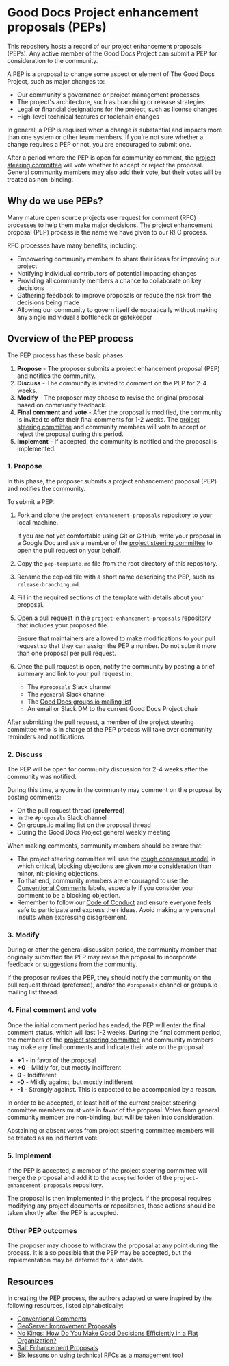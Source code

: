 # Good Docs Project enhancement proposals (PEPs)

This repository hosts a record of our project enhancement proposals (PEPs).
Any active member of the Good Docs Project can submit a PEP for consideration to the community.

A PEP is a proposal to change some aspect or element of The Good Docs Project, such as major changes to:

- Our community's governance or project management processes
- The project's architecture, such as branching or release strategies
- Legal or financial designations for the project, such as license changes
- High-level technical features or toolchain changes

In general, a PEP is required when a change is substantial and impacts more than one system or other team members.
If you're not sure whether a change requires a PEP or not, you are encouraged to submit one.

After a period where the PEP is open for community comment, the [project steering committee](https://thegooddocsproject.dev/who-we-are/) will vote whether to accept or reject the proposal.
General community members may also add their vote, but their votes will be treated as non-binding.


## Why do we use PEPs?

Many mature open source projects use request for comment (RFC) processes to help them make major decisions.
The project enhancement proposal (PEP) process is the name we have given to our RFC process.

RFC processes have many benefits, including:

- Empowering community members to share their ideas for improving our project
- Notifying individual contributors of potential impacting changes
- Providing all community members a chance to collaborate on key decisions
- Gathering feedback to improve proposals or reduce the risk from the decisions being made
- Allowing our community to govern itself democratically without making any single individual a bottleneck or gatekeeper


## Overview of the PEP process

The PEP process has these basic phases:

1. **Propose** - The proposer submits a project enhancement proposal (PEP) and notifies the community.
2. **Discuss** - The community is invited to comment on the PEP for 2-4 weeks.
3. **Modify** - The proposer may choose to revise the original proposal based on community feedback.
4. **Final comment and vote** - After the proposal is modified, the community is invited to offer their final comments for 1-2 weeks. The [project steering committee](https://thegooddocsproject.dev/who-we-are/) and community members will vote to accept or reject the proposal during this period.
5. **Implement** - If accepted, the community is notified and the proposal is implemented.


### 1. Propose

In this phase, the proposer submits a project enhancement proposal (PEP) and notifies the community.

To submit a PEP:

1. Fork and clone the `project-enhancement-proposals` repository to your local machine.

   If you are not yet comfortable using Git or GitHub, write your proposal in a Google Doc and ask a member of the [project steering committee](https://thegooddocsproject.dev/who-we-are/) to open the pull request on your behalf.

2. Copy the `pep-template.md` file from the root directory of this repository.

3. Rename the copied file with a short name describing the PEP, such as `release-branching.md`.

4. Fill in the required sections of the template with details about your proposal.

5. Open a pull request in the `project-enhancement-proposals` repository that includes your proposed file.

   Ensure that maintainers are allowed to make modifications to your pull request so that they can assign the PEP a number. Do not submit more than one proposal per pull request.

6. Once the pull request is open, notify the community by posting a brief summary and link to your pull request in:

   - The `#proposals` Slack channel
   - The `#general` Slack channel
   - The [Good Docs groups.io mailing list](https://thegooddocsproject.groups.io/g/main/topics)
   - An email or Slack DM to the current Good Docs Project chair

After submitting the pull request, a member of the project steering committee who is in charge of the PEP process will take over community reminders and notifications.


### 2. Discuss

The PEP will be open for community discussion for 2-4 weeks after the community was notified.

During this time, anyone in the community may comment on the proposal by posting comments:

- On the pull request thread **(preferred)**
- In the `#proposals` Slack channel
- On groups.io mailing list on the proposal thread
- During the Good Docs Project general weekly meeting

When making comments, community members should be aware that:

- The project steering committee will use the [rough consensus model](https://blog.doist.com/decision-making-flat-organization/) in which critical, blocking objections are given more consideration than minor, nit-picking objections.
- To that end, community members are encouraged to use the [Conventional Comments](https://conventionalcomments.org/) labels, especially if you consider your comment to be a blocking objection.
- Remember to follow our [Code of Conduct](https://thegooddocsproject.dev/code-of-conduct/) and ensure everyone feels safe to participate and express their ideas. Avoid making any personal insults when expressing disagreement.


### 3. Modify

During or after the general discussion period, the community member that originally submitted the PEP may revise the proposal to incorporate feedback or suggestions from the community.

If the proposer revises the PEP, they should notify the community on the pull request thread (preferred), and/or the `#proposals` channel or groups.io mailing list thread.


### 4. Final comment and vote

Once the initial comment period has ended, the PEP will enter the final comment status, which will last 1-2 weeks.
During the final comment period, the members of the [project steering committee](https://thegooddocsproject.dev/who-we-are/) and community members may make any final comments and indicate their vote on the proposal:

- **+1** - In favor of the proposal
- **+0** - Mildly for, but mostly indifferent
- **0** - Indifferent
- **-0** - Mildly against, but mostly indifferent
- **-1** - Strongly against. This is expected to be accompanied by a reason.

In order to be accepted, at least half of the current project steering committee members must vote in favor of the proposal. Votes from general community member are non-binding, but will be taken into consideration.

Abstaining or absent votes from project steering committee members will be treated as an indifferent vote.


### 5. Implement

If the PEP is accepted, a member of the project steering committee will merge the proposal and add it to the `accepted` folder of the `project-enhancement-proposals` repository.

The proposal is then implemented in the project. If the proposal requires modifying any project documents or repositories, those actions should be taken shortly after the PEP is accepted.


### Other PEP outcomes

The proposer may choose to withdraw the proposal at any point during the process.
It is also possible that the PEP may be accepted, but the implementation may be deferred for a later date.


## Resources

In creating the PEP process, the authors adapted or were inspired by the following resources, listed alphabetically:

- [Conventional Comments](https://conventionalcomments.org/)
- [GeoServer Improvement Proposals](https://docs.geoserver.org/latest/en/developer/policies/gsip.html)
- [No Kings: How Do You Make Good Decisions Efficiently in a Flat Organization?](https://blog.doist.com/decision-making-flat-organization/)
- [Salt Enhancement Proposals](https://github.com/saltstack/salt-enhancement-proposals)
- [Six lessons on using technical RFCs as a management tool](https://opensource.com/article/17/9/6-lessons-rfcs)
